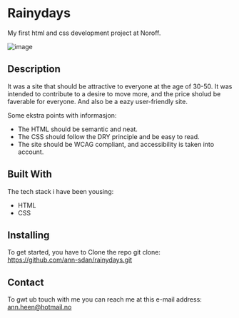# Rainydays
My first html and css development project at Noroff.

![image](https://github.com/ann-sdan/rainydays/assets/114868348/fe889794-b044-42a1-93cb-3575cd8db472)



## Description

It was a site that should be attractive to everyone at the age of 30-50.
It was intended to contribute to a desire to move more, and the price sholud be faverable for everyone.
And also be a eazy user-friendly site.

Some ekstra points with informasjon:

- The HTML should be semantic and neat.
- The CSS should follow the DRY principle and be easy to read.
- The site should be WCAG compliant, and accessibility is taken into account.

## Built With
The tech stack i have been yousing:

- HTML
- CSS

## Installing

To get started, you have to
Clone the repo
git clone: https://github.com/ann-sdan/rainydays.git

## Contact

To gwt ub touch with me you can reach me at this e-mail address:
ann.heen@hotmail.no
